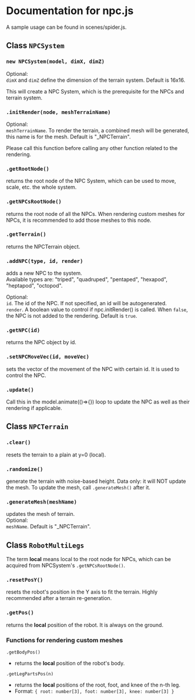 # Documentation for npc.js

A sample usage can be found in scenes/spider.js.

## Class `NPCSystem`

### `new NPCSystem(model, dimX, dimZ)`

Optional:  
`dimX` and `dimZ` define the dimension of the terrain system. Default is 16x16.  

This will create a NPC System, which is the prerequisite for the NPCs and terrain system.

### `.initRender(node, meshTerrainName)`

Optional:  
`meshTerrainName`. To render the terrain, a combined mesh will be generated, this name is for the mesh. Default is "_NPCTerrain".

Please call this function before calling any other function related to the rendering.

### `.getRootNode()`

returns the root node of the NPC System, which can be used to move, scale, etc. the whole system.

### `.getNPCsRootNode()`

returns the root node of all the NPCs. When rendering custom meshes for NPCs, it is recommended to add those meshes to this node.

### `.getTerrain()`

returns the NPCTerrain object.

### `.addNPC(type, id, render)`

adds a new NPC to the system.  
Available types are: "triped", "quadruped", "pentaped", "hexapod", "heptapod", "octopod".

Optional:  
`id`. The id of the NPC. If not specified, an id will be autogenerated.  
`render`. A boolean value to control if npc.initRender() is called. When `false`, the NPC is not added to the rendering. Default is `true`.

### `.getNPC(id)`

returns the NPC object by id.

### `.setNPCMoveVec(id, moveVec)`

sets the vector of the movement of the NPC with certain id. It is used to control the NPC.

### `.update()`

Call this in the model.animate(()=>{}) loop to update the NPC as well as their rendering if applicable.

## Class `NPCTerrain`

### `.clear()`

resets the terrain to a plain at y=0 (local).

### `.randomize()`

generate the terrain with noise-based height. Data only: it will NOT update the mesh. To update the mesh, call `.generateMesh()` after it.

### `.generateMesh(meshName)`

updates the mesh of terrain.  
Optional:  
`meshName`. Default is "_NPCTerrain".

## Class `RobotMultiLegs`

The term **local** means local to the root node for NPCs, which can be acquired from NPCSystem's `.getNPCsRootNode()`.

### `.resetPosY()`

resets the robot's position in the Y axis to fit the terrain. Highly recommended after a terrain re-generation.

### `.getPos()`

returns the **local** position of the robot. It is always on the ground.

### Functions for rendering custom meshes

`.getBodyPos()`
- returns the **local** position of the robot's body.

`.getLegPartsPos(n)`
- returns the **local** positions of the root, foot, and knee of the n-th leg.
- Format: `{ root: number[3], foot: number[3], knee: number[3] }`